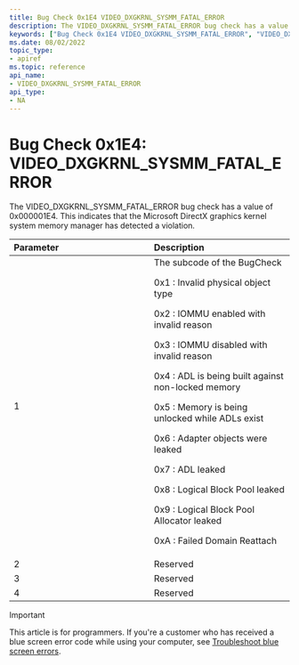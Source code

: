 ```yaml
---
title: Bug Check 0x1E4 VIDEO_DXGKRNL_SYSMM_FATAL_ERROR
description: The VIDEO_DXGKRNL_SYSMM_FATAL_ERROR bug check has a value of 0x000001E4 that indicates that the Microsoft DirectX graphics kernel system memory manager has detected a violation.
keywords: ["Bug Check 0x1E4 VIDEO_DXGKRNL_SYSMM_FATAL_ERROR", "VIDEO_DXGKRNL_SYSMM_FATAL_ERROR"]
ms.date: 08/02/2022
topic_type:
- apiref
ms.topic: reference
api_name:
- VIDEO_DXGKRNL_SYSMM_FATAL_ERROR
api_type:
- NA
---
```


# Bug Check 0x1E4: VIDEO\_DXGKRNL\_SYSMM\_FATAL\_ERROR

The VIDEO\_DXGKRNL\_SYSMM\_FATAL\_ERROR bug check has a value of 0x000001E4. This indicates that the Microsoft DirectX graphics kernel system memory manager has detected a violation.

<table>
<colgroup>
<col width="50%" />
<col width="50%" />
</colgroup>
<thead>
<tr class="header">
<th align="left">Parameter</th>
<th align="left">Description</th>
</tr>
</thead>
<tbody>
<tr class="odd">
<td align="left">1</td>
<td align="left">The subcode of the BugCheck</p>
<p>0x1 : Invalid physical object type</p>
<p>0x2 : IOMMU enabled with invalid reason</p>
<p>0x3 : IOMMU disabled with invalid reason</p>
<p>0x4 : ADL is being built against non-locked memory</p>
<p>0x5 : Memory is being unlocked while ADLs exist</p>
<p>0x6 : Adapter objects were leaked</p>
<p>0x7 : ADL leaked</p>
<p>0x8 : Logical Block Pool leaked</p>
<p>0x9 : Logical Block Pool Allocator leaked</p>
<p>0xA : Failed Domain Reattach</p></td>
</tr>
<tr class="even">
<td align="left">2</td>
<td align="left">Reserved</td>
</tr>
<tr class="odd">
<td align="left">3</td>
<td align="left">Reserved</td>
</tr>
<tr class="even">
<td align="left">4</td>
<td align="left">Reserved</td>
</tr>
</tbody>
</table>


> [!IMPORTANT]
> This article is for programmers. If you're a customer who has received a blue screen error code while using your computer, see [Troubleshoot blue screen errors](https://www.windows.com/stopcode).


 

 




